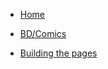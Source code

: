 <!-- docs/_sidebar.md -->

* [Home](/)

* [BD/Comics](BD/README.md)
  
* [Building the pages](20200427%20Using%20Docsify.md)